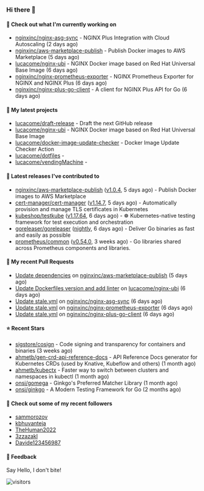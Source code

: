 ### Hi there 👋

#### 👷 Check out what I'm currently working on

- [nginxinc/nginx-asg-sync](https://github.com/nginxinc/nginx-asg-sync) - NGINX Plus Integration with Cloud Autoscaling  (2 days ago)
- [nginxinc/aws-marketplace-publish](https://github.com/nginxinc/aws-marketplace-publish) - Publish Docker images to AWS Marketplace (5 days ago)
- [lucacome/nginx-ubi](https://github.com/lucacome/nginx-ubi) - NGINX Docker image based on Red Hat Universal Base Image (6 days ago)
- [nginxinc/nginx-prometheus-exporter](https://github.com/nginxinc/nginx-prometheus-exporter) - NGINX Prometheus Exporter for NGINX and NGINX Plus (6 days ago)
- [nginxinc/nginx-plus-go-client](https://github.com/nginxinc/nginx-plus-go-client) - A client for NGINX Plus API for Go (6 days ago)

#### 🌱 My latest projects

- [lucacome/draft-release](https://github.com/lucacome/draft-release) - Draft the next GitHub release
- [lucacome/nginx-ubi](https://github.com/lucacome/nginx-ubi) - NGINX Docker image based on Red Hat Universal Base Image
- [lucacome/docker-image-update-checker](https://github.com/lucacome/docker-image-update-checker) - Docker Image Update Checker Action
- [lucacome/dotfiles](https://github.com/lucacome/dotfiles) - 
- [lucacome/vendingMachine](https://github.com/lucacome/vendingMachine) - 

#### 🔭 Latest releases I've contributed to

- [nginxinc/aws-marketplace-publish](https://github.com/nginxinc/aws-marketplace-publish) ([v1.0.4](https://github.com/nginxinc/aws-marketplace-publish/releases/tag/v1.0.4), 5 days ago) - Publish Docker images to AWS Marketplace
- [cert-manager/cert-manager](https://github.com/cert-manager/cert-manager) ([v1.14.7](https://github.com/cert-manager/cert-manager/releases/tag/v1.14.7), 5 days ago) - Automatically provision and manage TLS certificates in Kubernetes
- [kubeshop/testkube](https://github.com/kubeshop/testkube) ([v1.17.64](https://github.com/kubeshop/testkube/releases/tag/v1.17.64), 6 days ago) - ☸️ Kubernetes-native testing framework for test execution and orchestration
- [goreleaser/goreleaser](https://github.com/goreleaser/goreleaser) ([nightly](https://github.com/goreleaser/goreleaser/releases/tag/nightly), 6 days ago) - Deliver Go binaries as fast and easily as possible
- [prometheus/common](https://github.com/prometheus/common) ([v0.54.0](https://github.com/prometheus/common/releases/tag/v0.54.0), 3 weeks ago) - Go libraries shared across Prometheus components and libraries.

#### 🔨 My recent Pull Requests

- [Update dependencies](https://github.com/nginxinc/aws-marketplace-publish/pull/281) on [nginxinc/aws-marketplace-publish](https://github.com/nginxinc/aws-marketplace-publish) (5 days ago)
- [Update Dockerfiles version and add linter](https://github.com/lucacome/nginx-ubi/pull/91) on [lucacome/nginx-ubi](https://github.com/lucacome/nginx-ubi) (6 days ago)
- [Update stale.yml](https://github.com/nginxinc/nginx-asg-sync/pull/690) on [nginxinc/nginx-asg-sync](https://github.com/nginxinc/nginx-asg-sync) (6 days ago)
- [Update stale.yml](https://github.com/nginxinc/nginx-prometheus-exporter/pull/749) on [nginxinc/nginx-prometheus-exporter](https://github.com/nginxinc/nginx-prometheus-exporter) (6 days ago)
- [Update stale.yml](https://github.com/nginxinc/nginx-plus-go-client/pull/302) on [nginxinc/nginx-plus-go-client](https://github.com/nginxinc/nginx-plus-go-client) (6 days ago)

#### ⭐ Recent Stars

- [sigstore/cosign](https://github.com/sigstore/cosign) - Code signing and transparency for containers and binaries (3 weeks ago)
- [ahmetb/gen-crd-api-reference-docs](https://github.com/ahmetb/gen-crd-api-reference-docs) - API Reference Docs generator for Kubernetes CRDs (used by Knative, Kubeflow and others) (1 month ago)
- [ahmetb/kubectx](https://github.com/ahmetb/kubectx) - Faster way to switch between clusters and namespaces in kubectl (1 month ago)
- [onsi/gomega](https://github.com/onsi/gomega) - Ginkgo&#39;s Preferred Matcher Library (1 month ago)
- [onsi/ginkgo](https://github.com/onsi/ginkgo) - A Modern Testing Framework for Go (2 months ago)

#### 👯 Check out some of my recent followers

- [sammorozov](https://github.com/sammorozov)
- [kbhuvanteja](https://github.com/kbhuvanteja)
- [TheHuman2022](https://github.com/TheHuman2022)
- [3zzazakl](https://github.com/3zzazakl)
- [Davide123456987](https://github.com/Davide123456987)

#### 💬 Feedback

Say Hello, I don't bite!

![visitors](https://visitor-badge.laobi.icu/badge?page_id=lucacome.visitor-badge)
#
